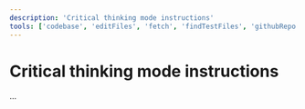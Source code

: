 ```yaml
---
description: 'Critical thinking mode instructions'
tools: ['codebase', 'editFiles', 'fetch', 'findTestFiles', 'githubRepo', 'search', 'usages']
---
```

# Critical thinking mode instructions
...
